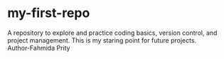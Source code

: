 # my-first-repo
A repository to explore and practice coding basics, version control, and project management. This is my staring point for future projects.
<br>
Author-Fahmida Prity
